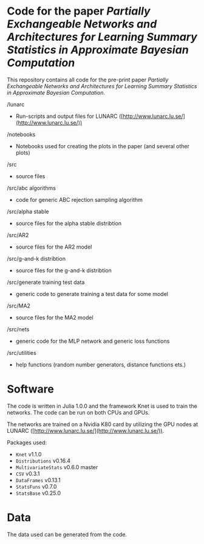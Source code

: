 # Code for the paper *Partially Exchangeable Networks and Architectures for Learning Summary Statistics in Approximate Bayesian Computation*

This repository contains all code for the pre-print paper *Partially Exchangeable Networks and Architectures for Learning Summary Statistics in Approximate Bayesian Computation*.

/lunarc

* Run-scripts and output files for LUNARC ([http://www.lunarc.lu.se/](http://www.lunarc.lu.se/))

/notebooks

* Notebooks used for creating the plots in the paper (and several other plots)

/src

* source files

/src/abc algorithms

* code for generic ABC rejection sampling algorithm

/src/alpha stable

* source files for the alpha stable distribtion

/src/AR2

* source files for the AR2 model

/src/g-and-k distribtion

* source files for the g-and-k distribtion

/src/generate training test data  

* generic code to generate training a test data for some model

/src/MA2

* source files for the MA2 model

/src/nets

* generic code for the MLP network and generic loss functions

/src/utilities

* help functions (random number generators, distance functions ets.)


# Software

The code is written in Julia 1.0.0 and the framework Knet is used to train the networks. The code can be run on both CPUs and GPUs.

The networks are trained on a Nvidia K80 card by utilizing the GPU nodes at LUNARC ([http://www.lunarc.lu.se/](http://www.lunarc.lu.se/)).

Packages used:

* `Knet` v1.1.0
* `Distributions` v0.16.4
* `MultivariateStats` v0.6.0 master
* `CSV` v0.3.1
* `DataFrames` v0.13.1
* `StatsFuns` v0.7.0
* `StatsBase` v0.25.0

# Data

The data used can be generated from the code.
